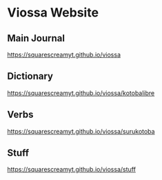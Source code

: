 # Viossa Website

## Main Journal

https://squarescreamyt.github.io/viossa

## Dictionary

https://squarescreamyt.github.io/viossa/kotobalibre

## Verbs

https://squarescreamyt.github.io/viossa/surukotoba

## Stuff

https://squarescreamyt.github.io/viossa/stuff